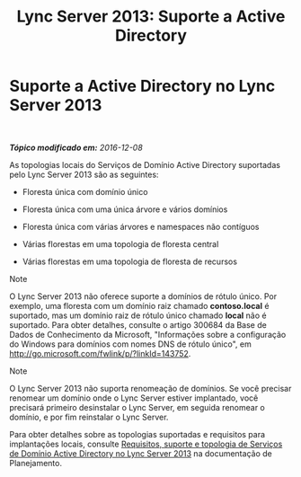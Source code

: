 ﻿---
title: 'Lync Server 2013: Suporte a Active Directory'
TOCTitle: Suporte a Active Directory
ms:assetid: 28ed9ac4-586d-4803-ad45-99c4fa793f54
ms:mtpsurl: https://technet.microsoft.com/pt-br/library/Gg425756(v=OCS.15)
ms:contentKeyID: 49306200
ms.date: 12/10/2016
mtps_version: v=OCS.15
ms.translationtype: HT
---

# Suporte a Active Directory no Lync Server 2013

 

_**Tópico modificado em:** 2016-12-08_

As topologias locais do Serviços de Domínio Active Directory suportadas pelo Lync Server 2013 são as seguintes:

  - Floresta única com domínio único

  - Floresta única com uma única árvore e vários domínios

  - Floresta única com várias árvores e namespaces não contíguos

  - Várias florestas em uma topologia de floresta central

  - Várias florestas em uma topologia de floresta de recursos

> [!note]  
> O Lync Server 2013 não oferece suporte a domínios de rótulo único. Por exemplo, uma floresta com um domínio raiz chamado <strong>contoso.local</strong> é suportado, mas um domínio raiz de rótulo único chamado <strong>local</strong> não é suportado. Para obter detalhes, consulte o artigo 300684 da Base de Dados de Conhecimento da Microsoft, &quot;Informações sobre a configuração do Windows para domínios com nomes DNS de rótulo único&quot;, em <a href="http://go.microsoft.com/fwlink/p/?linkid=143752">http://go.microsoft.com/fwlink/p/?linkId=143752</a>.

> [!note]  
> O Lync Server 2013 não suporta renomeação de domínios. Se você precisar renomear um domínio onde o Lync Server estiver implantado, você precisará primeiro desinstalar o Lync Server, em seguida renomear o domínio, e por fim reinstalar o Lync Server.

Para obter detalhes sobre as topologias suportadas e requisitos para implantações locais, consulte [Requisitos, suporte e topologia de Serviços de Domínio Active Directory no Lync Server 2013](lync-server-2013-active-directory-domain-services-requirements-support-and-topologies.md) na documentação de Planejamento.

